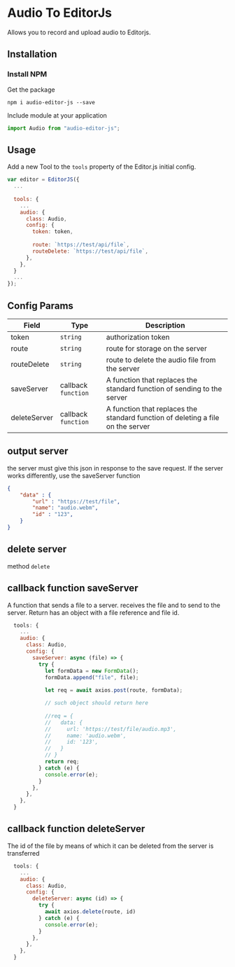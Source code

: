 # Audio To EditorJs

Allows you to record and upload audio to Editorjs.

## Installation

### Install NPM

Get the package

```shell
npm i audio-editor-js --save
```

Include module at your application

```javascript
import Audio from "audio-editor-js";
```

## Usage

Add a new Tool to the `tools` property of the Editor.js initial config.

```javascript
var editor = EditorJS({
  ...
  
  tools: {
    ...
    audio: {
      class: Audio,
      config: {
        token: token,
        
        route: `https://test/api/file`,
        routeDelete: `https://test/api/file`,
      },
    },
  }
  ...
});
```

## Config Params

| Field           | Type       | Description                                                       |
| --------------  | ---------- | ----------------------------------------------------------------- |
| token           | `string`            | authorization token                                      |
| route           | `string`            | route for storage on the server                          |
| routeDelete     | `string`            | route to delete the audio file from the server           |
| saveServer      | callback `function` | A function that replaces the standard function of sending to the server |
| deleteServer    | callback `function` | A function that replaces the standard function of deleting a file on the server |

## output server

the server must give this json in response to the save request. If the server works differently, use the saveServer function

```json
{
    "data" : {
        "url" : "https://test/file",
        "name": "audio.webm",
        "id" : "123",
    }
}
```

## delete server

method `delete`

## callback function saveServer

A function that sends a file to a server. receives the file and to send to the server.
Return has an object with a file reference and file id.

```javascript
  tools: {
    ...
    audio: {
      class: Audio,
      config: {
        saveServer: async (file) => {
          try {
            let formData = new FormData();
            formData.append("file", file);
            
            let req = await axios.post(route, formData);

            // such object should return here
            
            //req = {
            //   data: {
            //     url: 'https://test/file/audio.mp3',
            //     name: 'audio.webm',
            //     id: '123',
            //   }
            // }
            return req;
          } catch (e) {
            console.error(e);
          }
        },
      },
    },
  }
```
## callback function deleteServer

The id of the file by means of which it can be deleted from the server is transferred

```javascript
  tools: {
    ...
    audio: {
      class: Audio,
      config: {
        deleteServer: async (id) => {
          try {
            await axios.delete(route, id)
          } catch (e) {
            console.error(e);
          }
        },
      },
    },
  }
```